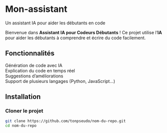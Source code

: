 # Mon-assistant
Un assistant IA pour aider les débutants en code

Bienvenue dans **Assistant IA pour Codeurs Débutants** ! 
Ce projet utilise l’**IA** pour aider les débutants à comprendre et écrire du code facilement.  

##  Fonctionnalités  
 Génération de code avec IA  
 Explication du code en temps réel  
 Suggestions d’améliorations  
 Support de plusieurs langages (Python, JavaScript…)  

##  Installation  

### **Cloner le projet**  
```bash
git clone https://github.com/tonpseudo/nom-du-repo.git
cd nom-du-repo
